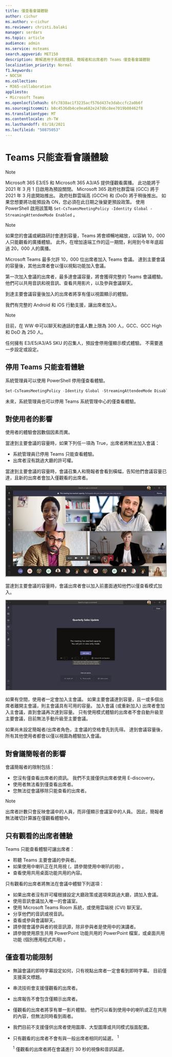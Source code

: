 ```yaml
---
title: 僅查看會議體驗
author: cichur
ms.author: v-cichur
ms.reviewer: christi.balaki
manager: serdars
ms.topic: article
audience: admin
ms.service: msteams
search.appverid: MET150
description: 瞭解適用于系統管理員、簡報者和出席者的 Teams 僅查看會議體驗
localization_priority: Normal
f1.keywords:
- NOCSH
ms.collection:
- M365-collaboration
appliesto:
- Microsoft Teams
ms.openlocfilehash: 6fc7838ac1f3235acf576d437e3dabccfc2a0b6f
ms.sourcegitcommit: b8c4536db4ce9ea682e247d6c8ee7019b08462f8
ms.translationtype: MT
ms.contentlocale: zh-TW
ms.lasthandoff: 03/18/2021
ms.locfileid: "50875053"
---
```

# <a name="teams-view-only-meeting-experience"></a>Teams 只能查看會議體驗

> [!Note]
> Microsoft 365 E3/E5 和 Microsoft 365 A3/A5 提供僅觀看廣播。 此功能將于 2021 年 3 月 1 日啟用為預設關閉。 Microsoft 365 政府社群雲端 (GCC) 將于 2021 年 3 月底開始推出。 政府社群雲端高 (GCCH) 和 (DoD) 將于稍後推出。 如果您想要將功能預設為 ON，您必須在此日期之後變更預設政策。 使用 PowerShell 啟用該策略 `Set-CsTeamsMeetingPolicy -Identity Global -StreamingAttendeeMode Enabled` 。

> [!Note]
> 如果您的會議或網路研討會達到容量，Teams 將會順暢地縮放，以容納 10，000 人只能觀看的廣播體驗。 此外，在增加遠端工作的這一期間，利用到今年年底超過 20，000 人的廣播。

Microsoft Teams 最多允許 10，000 位出席者加入 Teams 會議。 達到主要會議的容量後，其他出席者會以僅以視點功能加入會議。

第一次加入會議的出席者，最多達會議容量，將會獲得完整的 Teams 會議體驗。 他們可以共用音訊和視音訊、查看共用影片，以及參與會議聊天。

到達主要會議容量後加入的出席者將享有僅以視圖顯示的體驗。

我們有完整的 Android 和 iOS 行動支援，讓出席者加入。

> [!Note]
> 目前，在 WW 中可以聊天和通話的會議人數上限為 300 人，GCC、GCC High 和 DoD 為 250 人。

任何擁有 E3/E5/A3/A5 SKU 的召集人，預設會停用僅顯示模式體驗。 不需要進一步設定或設定。

## <a name="disable-teams-view-only-experience"></a>停用 Teams 只能查看體驗

系統管理員可以使用 PowerShell 停用僅查看體驗。

```PowerShell
Set-CsTeamsMeetingPolicy -Identity Global -StreamingAttendeeMode Disabled
```

未來，系統管理員也可以停用 Teams 系統管理中心的僅查看體驗。

## <a name="impact-to-users"></a>對使用者的影響

使用者的體驗會因數個因素而異。

當達到主要會議的容量時，如果下列任一項為 True，出席者將無法加入會議：

- 系統管理員已停用 Teams 只能查看體驗。
- 出席者沒有跳過大廳的許可權。

當達到主要會議的容量時，會議召集人和簡報者會看到橫幅，告知他們會議容量已達，且新的出席者會加入僅觀看的出席者。

  ![適用于召集人和簡報者的 Teams 用戶端和橫幅訊息](media/chat-and-banner-message.png)

當達到主要會議的容量時，會議出席者會以加入前畫面通知他們以僅查看模式加入。

  ![Teams 加入前畫面，以及參與者的訊息，告知他們將以僅以模式加入](media/view-only-pre-join-screen.png)

如果有空間，使用者一定會加入主會議。 如果主要會議達到容量，且一或多個出席者離開主會議，則主會議具有可用的容量。 加入會議 (或重新加入) 出席者會加入主會議，直到會議再次達到容量。 只有使用模式體驗的出席者不會自動升級至主要會議，目前無法手動升級至主要會議。

如果尚未設定簡報者/出席者角色，主會議的空格會先到先得。 達到會議容量後，所有其他使用者都會以僅以視圖為體驗加入會議。

## <a name="impact-to-meeting-presenters"></a>對會議簡報者的影響

會議簡報者的限制包括：

- 您沒有僅查看出席者的資訊。 我們不支援僅供出席者使用 E-discovery。
- 使用者無法看到僅查看出席者。
- 您無法從會議移除只能查看的出席者。

> [!Note]
> 出席者計數只會反映會議中的人員，而非僅顯示會議室中的人員。 因此，簡報者無法確切計算誰在僅觀看體驗中。

## <a name="experience-for-view-only-attendees"></a>只有觀看的出席者體驗

Teams 只能查看體驗可讓出席者：

- 聆聽 Teams 主要會議的參與者。
- 如果使用中喇叭正在共用視 (，請參閱使用中喇叭的視) 。
- 查看使用共用桌面功能共用的內容。

只有觀看的出席者將無法在會議中體驗下列選項：

- 如果出席者沒有許可權根據設定大廳政策或選項來跳過大廳，請加入會議。
- 使用音訊會議加入唯一的會議室。
- 使用 Microsoft Teams Room 系統，或使用雲端視 (CVI) 聊天室。
- 分享他們的音訊或視音訊。
- 查看或參與會議聊天。
- 請參閱會議參與者的視音訊源，除非參與者是使用中的演講者。
- 請參閱使用原生共用 PowerPoint 功能共用的 PowerPoint 檔案，或桌面共用功能 (個別應用程式共用) 。

## <a name="view-only-feature-limitations"></a>僅查看功能限制

- 無論會議的即時字幕設定如何，只有視點出席者一定會看到即時字幕。 目前僅支援英文標題。
- 串流技術會支援僅觀看的出席者。
- 出席報告不會包含僅顯示出席者。
- 僅觀看的出席者將享有單一影片體驗。 他們可以看到使用中的喇叭或正在共用的內容，但無法同時看到兩者。
- 我們目前不支援僅供出席者使用圖庫、大型圖庫或共同模式版面配置。   
- 只有觀看的出席者不會有與一般出席者相同的延遲。 <sup>1</sup>

  <sup>1</sup> 僅觀看的出席者將在會議進行 30 秒的視像和音訊延遲。  
